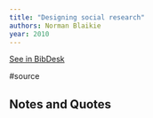 ```yaml
---
title: "Designing social research"
authors: Norman Blaikie
year: 2010
---
```

[See in BibDesk](x-bdsk://Blaikie-2010aa)

#source

## Notes and Quotes


